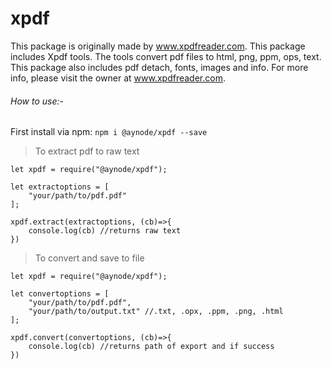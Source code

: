 # xpdf
This package is originally made by www.xpdfreader.com. This package includes Xpdf tools. The tools convert pdf files to html, png, ppm, ops, text. This package also includes pdf detach, fonts, images and info. For more info, please visit the owner at www.xpdfreader.com.

###### How to use:-
First install via npm: `npm i @aynode/xpdf --save`

> To extract pdf to raw text
```
let xpdf = require("@aynode/xpdf");

let extractoptions = [
    "your/path/to/pdf.pdf"
];

xpdf.extract(extractoptions, (cb)=>{
    console.log(cb) //returns raw text
})
```

> To convert and save to file
```
let xpdf = require("@aynode/xpdf");

let convertoptions = [
    "your/path/to/pdf.pdf",
    "your/path/to/output.txt" //.txt, .opx, .ppm, .png, .html
];

xpdf.convert(convertoptions, (cb)=>{
    console.log(cb) //returns path of export and if success
})
```
